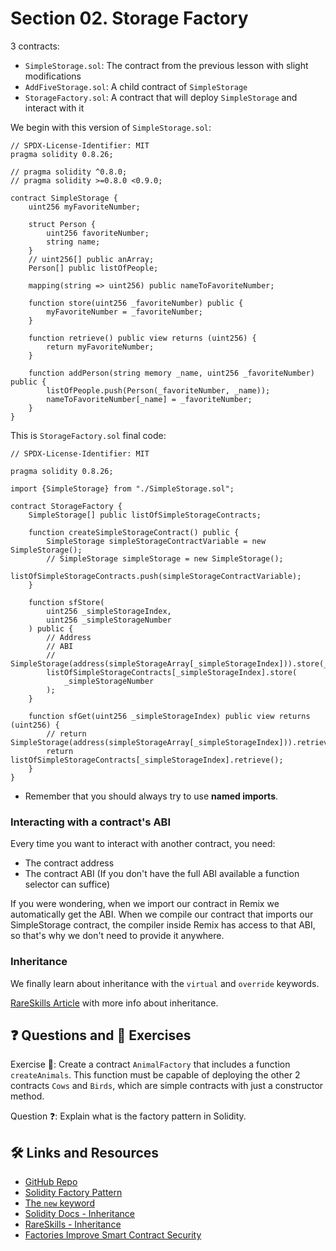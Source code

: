 # Section 02. Storage Factory

3 contracts:

- `SimpleStorage.sol`: The contract from the previous lesson with slight modifications
- `AddFiveStorage.sol`: A child contract of `SimpleStorage`
- `StorageFactory.sol`: A contract that will deploy `SimpleStorage` and interact with it

We begin with this version of `SimpleStorage.sol`:

```solidity
// SPDX-License-Identifier: MIT
pragma solidity 0.8.26;

// pragma solidity ^0.8.0;
// pragma solidity >=0.8.0 <0.9.0;

contract SimpleStorage {
    uint256 myFavoriteNumber;

    struct Person {
        uint256 favoriteNumber;
        string name;
    }
    // uint256[] public anArray;
    Person[] public listOfPeople;

    mapping(string => uint256) public nameToFavoriteNumber;

    function store(uint256 _favoriteNumber) public {
        myFavoriteNumber = _favoriteNumber;
    }

    function retrieve() public view returns (uint256) {
        return myFavoriteNumber;
    }

    function addPerson(string memory _name, uint256 _favoriteNumber) public {
        listOfPeople.push(Person(_favoriteNumber, _name));
        nameToFavoriteNumber[_name] = _favoriteNumber;
    }
}
```

This is `StorageFactory.sol` final code:

```solidity
// SPDX-License-Identifier: MIT

pragma solidity 0.8.26;

import {SimpleStorage} from "./SimpleStorage.sol";

contract StorageFactory {
    SimpleStorage[] public listOfSimpleStorageContracts;

    function createSimpleStorageContract() public {
        SimpleStorage simpleStorageContractVariable = new SimpleStorage();
        // SimpleStorage simpleStorage = new SimpleStorage();
        listOfSimpleStorageContracts.push(simpleStorageContractVariable);
    }

    function sfStore(
        uint256 _simpleStorageIndex,
        uint256 _simpleStorageNumber
    ) public {
        // Address
        // ABI
        // SimpleStorage(address(simpleStorageArray[_simpleStorageIndex])).store(_simpleStorageNumber);
        listOfSimpleStorageContracts[_simpleStorageIndex].store(
            _simpleStorageNumber
        );
    }

    function sfGet(uint256 _simpleStorageIndex) public view returns (uint256) {
        // return SimpleStorage(address(simpleStorageArray[_simpleStorageIndex])).retrieve();
        return listOfSimpleStorageContracts[_simpleStorageIndex].retrieve();
    }
}
```

- Remember that you should always try to use **named imports**.

### Interacting with a contract's ABI

Every time you want to interact with another contract, you need:

- The contract address
- The contract ABI (If you don't have the full ABI available a function selector can suffice)

If you were wondering, when we import our contract in Remix we automatically get the ABI. When we compile our contract that imports our SimpleStorage contract, the compiler inside Remix has access to that ABI, so that's why we don't need to provide it anywhere.

### Inheritance

We finally learn about inheritance with the `virtual` and `override` keywords.

[RareSkills Article](https://www.rareskills.io/learn-solidity/inheritance) with more info about inheritance.

## ❓ Questions and 💪 Exercises

Exercise 💪: Create a contract `AnimalFactory` that includes a function `createAnimals`. This function must be capable of deploying the other 2 contracts `Cows` and `Birds`, which are simple contracts with just a constructor method.

Question ❓: Explain what is the factory pattern in Solidity.

## 🛠️ Links and Resources

- [GitHub Repo](https://github.com/Cyfrin/remix-storage-factory-cu)
- [Solidity Factory Pattern](https://betterprogramming.pub/learn-solidity-the-factory-pattern-75d11c3e7d29)
- [The `new` keyword](https://docs.soliditylang.org/en/latest/control-structures.html#creating-contracts-via-new)
- [Solidity Docs - Inheritance](https://docs.soliditylang.org/en/v0.8.28/contracts.html#inheritance)
- [RareSkills - Inheritance](https://www.rareskills.io/learn-solidity/inheritance)
- [Factories Improve Smart Contract Security](https://diligence.consensys.io/blog/2019/09/factories-improve-smart-contract-security/)
